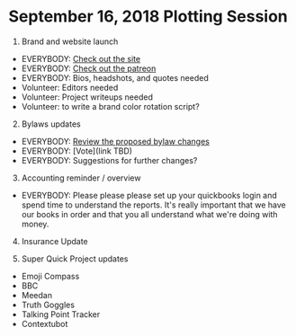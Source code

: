 # September 16, 2018 Plotting Session

1. Brand and website launch
- EVERYBODY: [Check out the site](https://silly-skunk-97.localtunnel.me/)
- EVERYBODY: [Check out the patreon](https://www.patreon.com/preview/d478cc771af3447997a3132aa5803b0d)
- EVERYBODY: Bios, headshots, and quotes needed
- Volunteer: Editors needed
- Volunteer: Project writeups needed
- Volunteer: to write a brand color rotation script?

2. Bylaws updates
- EVERYBODY: [Review the proposed bylaw changes](https://github.com/BadIdeaFactory/corporate/pull/85)
- EVERYBODY: [Vote](link TBD)
- EVERYBODY: Suggestions for further changes?

3. Accounting reminder / overview
- EVERYBODY: Please please please set up your quickbooks login and spend time to understand the reports.  It's really important that we have our books in order and that you all understand what we're doing with money.

4. Insurance Update

5. Super Quick Project updates
- Emoji Compass
- BBC
- Meedan
- Truth Goggles
- Talking Point Tracker
- Contextubot
